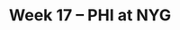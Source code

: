 ---
layout: game
title: Week 17 – PHI at NYG
season: 2019
game_id: 2019_17_PHI_NYG
away_team: PHI
home_team: NYG
---